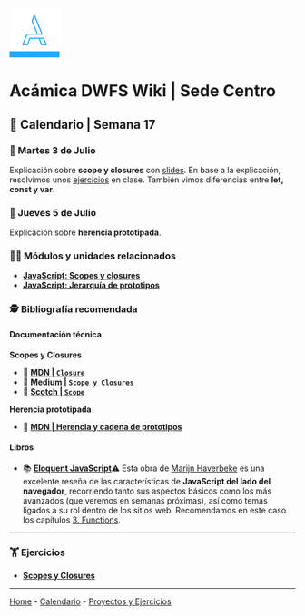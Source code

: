 <img src="/assets/acamica.jpg">

# Acámica DWFS Wiki | Sede Centro

## 📅 Calendario | Semana 17

### 🔴 Martes 3 de Julio

Explicación sobre **scope y closures** con [slides](https://docs.google.com/presentation/d/1JstDWPZulxkN_QBdJipOuoR_wB_ad9hKfNQ7qJ6MZPQ/edit?usp=sharing). En base a la explicación, resolvimos unos [ejercicios](../ejercicios/ejercicios-scope.md) en clase. También vimos diferencias entre **let, const y var**. 


### 🔴 Jueves 5 de Julio

Explicación sobre **herencia prototipada**.

### 👩‍💻 Módulos y unidades relacionados

* [**JavaScript: Scopes y closures**](https://www.acamica.com/cursos/335/javascript-scopes-closures)
* [**JavaScript: Jerarquía de prototipos**](https://www.acamica.com/cursos/337/javascript-jerarquia-prototipos)

### 🕵️ Bibliografía recomendada

#### Documentación técnica

**Scopes y Closures**

* 📄&nbsp;[**MDN | `Closure`**](https://developer.mozilla.org/es/docs/Web/JavaScript/Closures)
* 📄&nbsp;[**Medium | `Scope y Closures`**](https://medium.com/@sergiodxa/definiendo-conceptos-closure-y-scope-en-javascript-9081f1e113e6)
* 📄&nbsp;[**Scotch | `Scope`**](https://scotch.io/tutorials/understanding-scope-in-javascript
)


**Herencia prototipada**

* 📄&nbsp;[**MDN | Herencia y cadena de prototipos**](https://developer.mozilla.org/es/docs/Web/JavaScript/Herencia_y_la_cadena_de_protipos)

#### Libros

* 📚&nbsp;[**Eloquent JavaScript**](https://eloquentjavascript.net/)️️⚠️&nbsp;Esta obra de [Marijn Haverbeke](https://twitter.com/marijnjh?lang=es) es una excelente reseña de las características de **JavaScript del lado del navegador**, recorriendo tanto sus aspectos básicos como los más avanzados (que veremos en semanas próximas), así como temas ligados a su rol dentro de los sitios web. Recomendamos en este caso los capítulos [3. Functions](https://eloquentjavascript.net/03_functions.html). 


---

### 🏋 Ejercicios

* [**Scopes y Closures**](../ejercicios/ejercicios-scope.md)
----

[Home](/readme.md) - [Calendario](/semanas/calendario.md) - [Proyectos y Ejercicios](/proyectos-y-ejercicios.md)